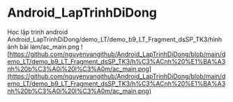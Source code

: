 # Android_LapTrinhDiDong
Học lập trình android
Android_LapTrinhDiDong/demo_LT/demo_b9_LT_Fragment_dsSP_TK3/hình ảnh bài làm/ac_main.png
![https://github.com/nguyenvangithub/Android_LapTrinhDiDong/blob/main/demo_LT/demo_b9_LT_Fragment_dsSP_TK3/h%C3%ACnh%20%E1%BA%A3nh%20b%C3%A0i%20l%C3%A0m/ac_main.png](https://github.com/nguyenvangithub/Android_LapTrinhDiDong/blob/main/demo_LT/demo_b9_LT_Fragment_dsSP_TK3/h%C3%ACnh%20%E1%BA%A3nh%20b%C3%A0i%20l%C3%A0m/ac_main.png)
